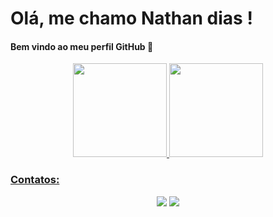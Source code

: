 # Olá, me chamo Nathan dias ! 
#### Bem vindo ao meu perfil GitHub 👋

<div align="center">
  <a href="https://github.com/Nathandiassoares" target="_blank">
  <img height="150em" src="https://github-readme-stats.vercel.app/api?username=Nathandiassoares&show_icons=true&theme=dark&include_all_commits=true&count_private=true"/>
  <img height="150em" src="https://github-readme-stats.vercel.app/api/top-langs/?username=Nathandiassoares&layout=compact&langs_count=7&theme=dark"/>
</div>
  
### Contatos:

<div align="center">
<a href="https://www.instagram.com/soaresnathandias/" target="_blank"><img src="https://img.shields.io/badge/-Instagram-%23E4405F?style=for-the-badge&logo=instagram&logoColor=white" target="_blank"></a>
<a href="https://www.linkedin.com/in/nathan-dias-s/" target="_blank"><img src="https://img.shields.io/badge/-LinkedIn-%230077B5?style=for-the-badge&logo=linkedin&logoColor=white" target="_blank"></a>   
</div>
